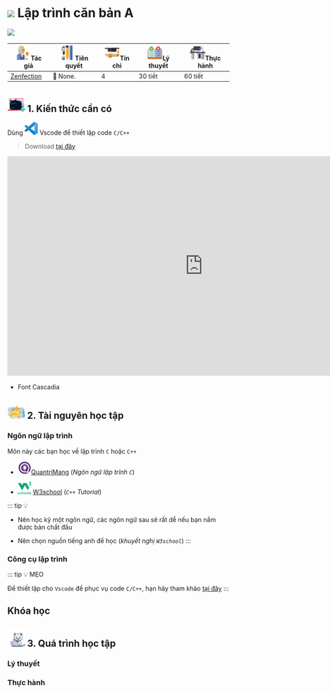 # <img src="/images/docs/HP/CT101.png" width="50"> Lập trình căn bản A

<img src="https://readme-typing-svg.herokuapp.com?font=tahoma&lines=B%E1%BA%A3ng+sau+tham+kh%E1%BA%A3o+c%E1%BB%A7a+CTU">

| <img src="https://raw.githubusercontent.com/Zenfection/Image/master/2021/07/31-17-12-38-Professor%20Male.png" title="" alt="Professor Male.png" width="35">Tác giả | <img title="" src="https://raw.githubusercontent.com/Zenfection/Image/master/2021/07/31-17-08-42-Learning%20Tools.png" alt="Learning Tools.png" width="35">Tiên quyết | <img src="https://raw.githubusercontent.com/Zenfection/Image/master/2021/07/31-17-13-24-Degree.png" title="" alt="Degree.png" width="35">Tín chỉ | <img src="https://raw.githubusercontent.com/Zenfection/Image/master/2021/07/31-17-10-10-Rage%20Room%20Rules.png" title="" alt="Rage Room Rules.png" width="35">Lý thuyết | <img src="https://raw.githubusercontent.com/Zenfection/Image/master/2021/07/31-17-11-54-Student%20Desk.png" title="" alt="Student Desk.png" width="35">Thực hành |
| ------------------------------------------------------------------------------------------------------------------------------------------------------------------ | --------------------------------------------------------------------------------------------------------------------------------------------------------------------- | ------------------------------------------------------------------------------------------------------------------------------------------------ | ------------------------------------------------------------------------------------------------------------------------------------------------------------------------ | ---------------------------------------------------------------------------------------------------------------------------------------------------------------- |
| [Zenfection](http://facebook.com/zenfection)                                                                                                                       | 🚫 None.                                                                                                                                                              | 4                                                                                                                                                | 30 tiết                                                                                                                                                                       | 60 tiết                                                                                                                                                               |

## <img src="https://raw.githubusercontent.com/Zenfection/Image/master/2021/08/02-21-26-29-tenor.gif" width="40"> 1. Kiến thức cần có

Dùng <img src="https://raw.githubusercontent.com/Zenfection/Image/master/2020/12/09-09-40-03-1200px-Visual_Studio_Code_1.35_icon.svg.png" width="30"> Vscode để thiết lập code `C/C++`

> Download [tại đây](https://code.visualstudio.com/)

<div class="videoZen">
  <iframe width="885" height="498" src="https://www.youtube.com/embed/8SLV5UUhMNg" title="YouTube video player" frameborder="0" allow="accelerometer; autoplay; clipboard-write; encrypted-media; gyroscope; picture-in-picture" allowfullscreen></iframe>
</div>

- Font Cascadia

## <img src="https://raw.githubusercontent.com/Zenfection/Image/master/2021/08/02-21-24-49-tenor.gif" width="40"> 2. Tài nguyên học tập

### Ngôn ngữ lập trình 

Môn này các bạn học về lập trình `C` hoặc `C++`

- <img src="https://raw.githubusercontent.com/Zenfection/Image/master/2021/06/03-15-37-31-QuanTriMang200.png" width="30">[QuantriMang](https://quantrimang.com/ngon-ngu-lap-trinh-c-la-gi-156137) (*Ngôn ngữ lập trỉnh `C`*)

- <img src="https://raw.githubusercontent.com/Zenfection/Image/master/2021/06/03-15-36-51-W3Schools_logo.svg.png" width="30"> [W3school](https://www.w3schools.com/cpp/default.asp) (*`C++` Tutorial*)

::: tip 💡

- Nên học kỹ một ngôn ngữ, các ngôn ngữ sau sẽ rất dễ nếu bạn nắm được bản chất đầu

- Nên chọn nguồn tiếng anh để học (*khuyết nghị `W3school`*)
:::

### Công cụ lập trình

::: tip 💡 MẸO

Để thiết lập cho `Vscode` để phục vụ code `C/C++`, hạn hãy 
tham khảo [tại đây](https://zenfection.github.io/Source/Vscode/)
:::


## Khóa học

## <img src="https://raw.githubusercontent.com/Zenfection/Image/master/2021/08/02-21-41-35-tenor.gif" width="40"> 3. Quá trình học tập
 
### Lý thuyết

### Thực hành

 
 <comment/> 
 
